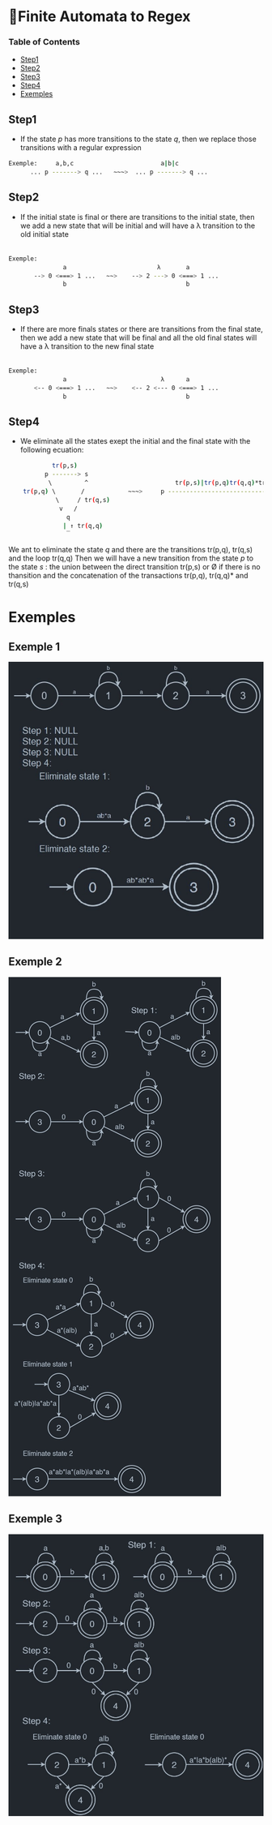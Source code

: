 # 📎Finite Automata to Regex

### Table of Contents

- [Step1](#Step1)
- [Step2](#Step2)
- [Step3](#Step3)
- [Step4](#Step4)
- [Exemples](#Exemples)

##  Step1 

- If the state *p* has more transitions to the state *q*, then we replace those transitions with a regular expression

```sh
Exemple:     a,b,c                        a|b|c
      ... p -------> q ...   ~~~>  ... p -------> q ...
```

## Step2

- If the initial state is final or there are transitions to the initial state, then we add a new state that will be initial and will have a λ transition to the old initial state</li></br>

```sh 
Exemple:
               a                         λ       a
       --> 0 <===> 1 ...   ~~>    --> 2 ---> 0 <===> 1 ...
               b                                 b
```
## Step3

- If there are more finals states or there are transitions from the final state, then we add a new state that will be final and all the old final states will have a λ transition to the new final state</li></br>

```sh 
Exemple:
               a                          λ      a
       <-- 0 <===> 1 ...   ~~>    <-- 2 <--- 0 <===> 1 ...
               b                                 b
```

## Step4

- We eliminate all the states exept the initial and the final state with the following ecuation:

```sh 
            tr(p,s)                        
          p -------> s  
           \         ^                        tr(p,s)|tr(p,q)tr(q,q)*tr(q,s)
    tr(p,q) \       /            ~~~>     p --------------------------------> s
             \     / tr(q,s)
              v   /
                q
               | ↑ tr(q,q)
                ‾
```
We ant to eliminate the state *q* and there are the transitions tr(p,q), tr(q,s) and the loop tr(q,q)
Then we will have a new transition from the state *p* to the state *s* : the union between the direct transition tr(p,s) or Ø if there is no thansition and the concatenation
of the transactions tr(p,q), tr(q,q)* and tr(q,s)

# Exemples

## Exemple 1

<img src="https://github.com/PaulaB03/Limbaje-formale-si-automate/blob/master/Proiect2/Exemples/Exemple1.jpg">

## Exemple 2

<img src="https://github.com/PaulaB03/Limbaje-formale-si-automate/blob/master/Proiect2/Exemples/Exemple2.jpg">

## Exemple 3

<img src="https://github.com/PaulaB03/Limbaje-formale-si-automate/blob/master/Proiect2/Exemples/Exemple3.jpg">

